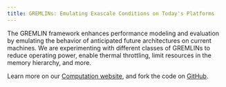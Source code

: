 ```yaml
---
title: GREMLINs: Emulating Exascale Conditions on Today's Platforms
---
```


The GREMLIN framework enhances performance modeling and evaluation by emulating the behavior of anticipated future architectures on current machines. We are experimenting with different classes of GREMLINs to reduce operating power, enable thermal throttling, limit resources in the memory hierarchy, and more.

Learn more on our [Computation website](https://computation.llnl.gov/projects/gremlins), and fork the code on [GitHub](https://github.com/llnl/gremlins).
